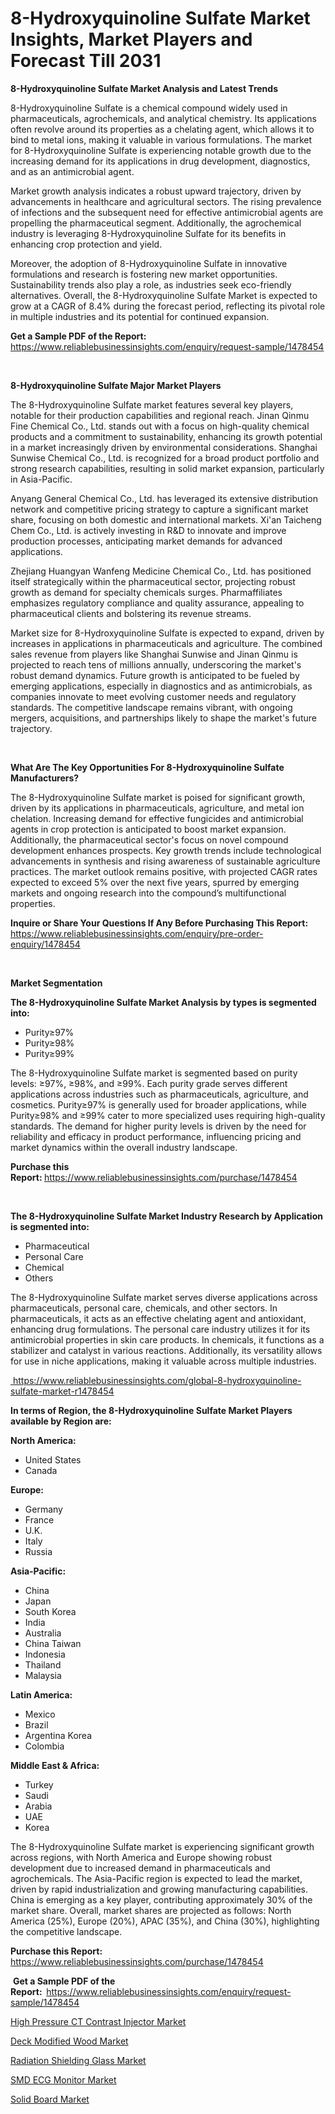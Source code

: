 <p><h1>8-Hydroxyquinoline Sulfate Market Insights, Market Players and Forecast Till 2031</h1></p><p><strong>8-Hydroxyquinoline Sulfate Market Analysis and Latest Trends</strong></p>
<p><p>8-Hydroxyquinoline Sulfate is a chemical compound widely used in pharmaceuticals, agrochemicals, and analytical chemistry. Its applications often revolve around its properties as a chelating agent, which allows it to bind to metal ions, making it valuable in various formulations. The market for 8-Hydroxyquinoline Sulfate is experiencing notable growth due to the increasing demand for its applications in drug development, diagnostics, and as an antimicrobial agent.</p><p>Market growth analysis indicates a robust upward trajectory, driven by advancements in healthcare and agricultural sectors. The rising prevalence of infections and the subsequent need for effective antimicrobial agents are propelling the pharmaceutical segment. Additionally, the agrochemical industry is leveraging 8-Hydroxyquinoline Sulfate for its benefits in enhancing crop protection and yield.</p><p>Moreover, the adoption of 8-Hydroxyquinoline Sulfate in innovative formulations and research is fostering new market opportunities. Sustainability trends also play a role, as industries seek eco-friendly alternatives. Overall, the 8-Hydroxyquinoline Sulfate Market is expected to grow at a CAGR of 8.4% during the forecast period, reflecting its pivotal role in multiple industries and its potential for continued expansion.</p></p>
<p><strong>Get a Sample PDF of the Report:&nbsp;</strong> <a href="https://www.reliablebusinessinsights.com/enquiry/request-sample/1478454?utm_campaign=97&utm_medium=2&utm_source=Github&utm_content=ia&utm_term=28092024&utm_id=8-hydroxyquinoline-sulfate">https://www.reliablebusinessinsights.com/enquiry/request-sample/1478454</a></p>
<p>&nbsp;</p>
<p><strong>8-Hydroxyquinoline Sulfate Major Market Players</strong></p>
<p><p>The 8-Hydroxyquinoline Sulfate market features several key players, notable for their production capabilities and regional reach. Jinan Qinmu Fine Chemical Co., Ltd. stands out with a focus on high-quality chemical products and a commitment to sustainability, enhancing its growth potential in a market increasingly driven by environmental considerations. Shanghai Sunwise Chemical Co., Ltd. is recognized for a broad product portfolio and strong research capabilities, resulting in solid market expansion, particularly in Asia-Pacific.</p><p>Anyang General Chemical Co., Ltd. has leveraged its extensive distribution network and competitive pricing strategy to capture a significant market share, focusing on both domestic and international markets. Xi'an Taicheng Chem Co., Ltd. is actively investing in R&D to innovate and improve production processes, anticipating market demands for advanced applications.</p><p>Zhejiang Huangyan Wanfeng Medicine Chemical Co., Ltd. has positioned itself strategically within the pharmaceutical sector, projecting robust growth as demand for specialty chemicals surges. Pharmaffiliates emphasizes regulatory compliance and quality assurance, appealing to pharmaceutical clients and bolstering its revenue streams.</p><p>Market size for 8-Hydroxyquinoline Sulfate is expected to expand, driven by increases in applications in pharmaceuticals and agriculture. The combined sales revenue from players like Shanghai Sunwise and Jinan Qinmu is projected to reach tens of millions annually, underscoring the market's robust demand dynamics. Future growth is anticipated to be fueled by emerging applications, especially in diagnostics and as antimicrobials, as companies innovate to meet evolving customer needs and regulatory standards. The competitive landscape remains vibrant, with ongoing mergers, acquisitions, and partnerships likely to shape the market's future trajectory.</p></p>
<p>&nbsp;</p>
<p><strong>What Are The Key Opportunities For 8-Hydroxyquinoline Sulfate Manufacturers?</strong></p>
<p><p>The 8-Hydroxyquinoline Sulfate market is poised for significant growth, driven by its applications in pharmaceuticals, agriculture, and metal ion chelation. Increasing demand for effective fungicides and antimicrobial agents in crop protection is anticipated to boost market expansion. Additionally, the pharmaceutical sector's focus on novel compound development enhances prospects. Key growth trends include technological advancements in synthesis and rising awareness of sustainable agriculture practices. The market outlook remains positive, with projected CAGR rates expected to exceed 5% over the next five years, spurred by emerging markets and ongoing research into the compound’s multifunctional properties.</p></p>
<p><strong>Inquire or Share Your Questions If Any Before Purchasing This Report:</strong> <a href="https://www.reliablebusinessinsights.com/enquiry/pre-order-enquiry/1478454?utm_campaign=97&utm_medium=2&utm_source=Github&utm_content=ia&utm_term=28092024&utm_id=8-hydroxyquinoline-sulfate">https://www.reliablebusinessinsights.com/enquiry/pre-order-enquiry/1478454</a></p>
<p>&nbsp;</p>
<p><strong>Market Segmentation</strong></p>
<p><strong>The 8-Hydroxyquinoline Sulfate Market Analysis by types is segmented into:</strong></p>
<p><ul><li>Purity≥97%</li><li>Purity≥98%</li><li>Purity≥99%</li></ul></p>
<p><p>The 8-Hydroxyquinoline Sulfate market is segmented based on purity levels: ≥97%, ≥98%, and ≥99%. Each purity grade serves different applications across industries such as pharmaceuticals, agriculture, and cosmetics. Purity≥97% is generally used for broader applications, while Purity≥98% and ≥99% cater to more specialized uses requiring high-quality standards. The demand for higher purity levels is driven by the need for reliability and efficacy in product performance, influencing pricing and market dynamics within the overall industry landscape.</p></p>
<p><strong>Purchase this Report:&nbsp;</strong><a href="https://www.reliablebusinessinsights.com/purchase/1478454?utm_campaign=97&utm_medium=2&utm_source=Github&utm_content=ia&utm_term=28092024&utm_id=8-hydroxyquinoline-sulfate">https://www.reliablebusinessinsights.com/purchase/1478454</a></p>
<p>&nbsp;</p>
<p><strong>The 8-Hydroxyquinoline Sulfate Market Industry Research by Application is segmented into:</strong></p>
<p><ul><li>Pharmaceutical</li><li>Personal Care</li><li>Chemical</li><li>Others</li></ul></p>
<p><p>The 8-Hydroxyquinoline Sulfate market serves diverse applications across pharmaceuticals, personal care, chemicals, and other sectors. In pharmaceuticals, it acts as an effective chelating agent and antioxidant, enhancing drug formulations. The personal care industry utilizes it for its antimicrobial properties in skin care products. In chemicals, it functions as a stabilizer and catalyst in various reactions. Additionally, its versatility allows for use in niche applications, making it valuable across multiple industries.</p></p>
<p><a href="https://www.reliablebusinessinsights.com/global-8-hydroxyquinoline-sulfate-market-r1478454?utm_campaign=97&utm_medium=2&utm_source=Github&utm_content=ia&utm_term=28092024&utm_id=8-hydroxyquinoline-sulfate">&nbsp;https://www.reliablebusinessinsights.com/global-8-hydroxyquinoline-sulfate-market-r1478454</a></p>
<p><strong>In terms of Region, the 8-Hydroxyquinoline Sulfate Market Players available by Region are:</strong></p>
<p>
    <p> <strong> North America: </strong>
        <ul>
            <li>United States</li>
            <li>Canada</li>
        </ul>
        </p> 
    <p> <strong> Europe: </strong>
        <ul>
            <li>Germany</li>
            <li>France</li>
            <li>U.K.</li>
            <li>Italy</li>
            <li>Russia</li>
        </ul>
        </p> 
    <p> <strong> Asia-Pacific: </strong>
        <ul>
            <li>China</li>
            <li>Japan</li>
            <li>South Korea</li>
            <li>India</li>
            <li>Australia</li>
            <li>China Taiwan</li>
            <li>Indonesia</li>
            <li>Thailand</li>
            <li>Malaysia</li>
        </ul>
        </p> 
    <p> <strong> Latin America: </strong>
        <ul>
            <li>Mexico</li>
            <li>Brazil</li>
            <li>Argentina Korea</li>
            <li>Colombia</li>
        </ul>
        </p> 
    <p> <strong> Middle East & Africa: </strong>
        <ul>
            <li>Turkey</li>
            <li>Saudi</li>
            <li>Arabia</li>
            <li>UAE</li>
            <li>Korea</li>
        </ul>
    </p>
    </p>
<p><p>The 8-Hydroxyquinoline Sulfate market is experiencing significant growth across regions, with North America and Europe showing robust development due to increased demand in pharmaceuticals and agrochemicals. The Asia-Pacific region is expected to lead the market, driven by rapid industrialization and growing manufacturing capabilities. China is emerging as a key player, contributing approximately 30% of the market share. Overall, market shares are projected as follows: North America (25%), Europe (20%), APAC (35%), and China (30%), highlighting the competitive landscape.</p></p>
<p><strong>Purchase this Report: </strong><a href="https://www.reliablebusinessinsights.com/purchase/1478454?utm_campaign=97&utm_medium=2&utm_source=Github&utm_content=ia&utm_term=28092024&utm_id=8-hydroxyquinoline-sulfate">https://www.reliablebusinessinsights.com/purchase/1478454</a></p>
<p>&nbsp;<strong>Get a Sample PDF of the Report:&nbsp;&nbsp;</strong><a href="https://www.reliablebusinessinsights.com/enquiry/request-sample/1478454?utm_campaign=97&utm_medium=2&utm_source=Github&utm_content=ia&utm_term=28092024&utm_id=8-hydroxyquinoline-sulfate">https://www.reliablebusinessinsights.com/enquiry/request-sample/1478454</a></p>
<p><strong></strong></p>
<p><p><a href="https://issuu.com/reportprime-2/docs/high-pressure-ct-contrast-injector-_e6f39fb299a662?utm_campaign=97&utm_medium=2&utm_source=Github&utm_content=ia&utm_term=28092024&utm_id=8-hydroxyquinoline-sulfate">High Pressure CT Contrast Injector Market</a></p><p><a href="https://github.com/michaelhall412/Market-Research-Report-List-1/blob/main/deck-modified-wood-market.md?utm_campaign=97&utm_medium=2&utm_source=Github&utm_content=ia&utm_term=28092024&utm_id=8-hydroxyquinoline-sulfate">Deck Modified Wood Market</a></p><p><a href="https://www.linkedin.com/pulse/radiation-shielding-glass-market-growth-segmentation-regional-0wvaf?utm_campaign=97&utm_medium=2&utm_source=Github&utm_content=ia&utm_term=28092024&utm_id=8-hydroxyquinoline-sulfate">Radiation Shielding Glass Market</a></p><p><a href="https://issuu.com/reportprime-2/docs/smd-ecg-monitor-market-size-2030.pp_d8fcb7dd9becfe?utm_campaign=97&utm_medium=2&utm_source=Github&utm_content=ia&utm_term=28092024&utm_id=8-hydroxyquinoline-sulfate">SMD ECG Monitor Market</a></p><p><a href="https://www.linkedin.com/pulse/solid-board-market-overview-regional-outlook-competitive-strategies-szkkf?utm_campaign=97&utm_medium=2&utm_source=Github&utm_content=ia&utm_term=28092024&utm_id=8-hydroxyquinoline-sulfate">Solid Board Market</a></p></p>